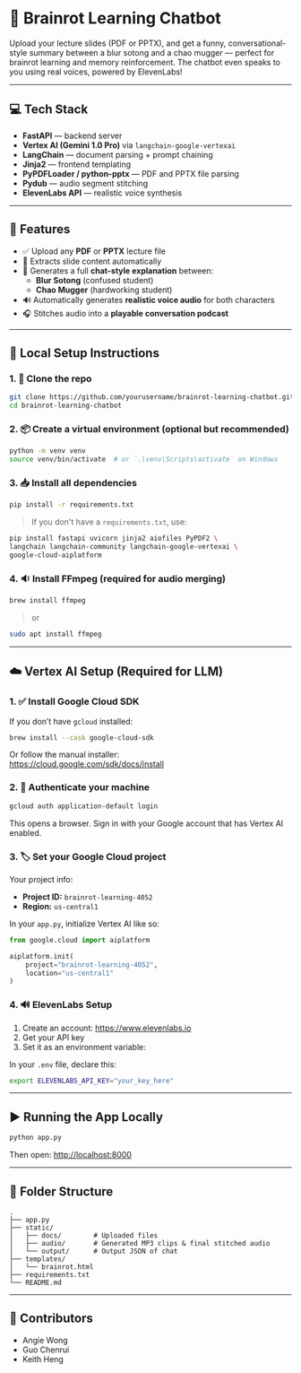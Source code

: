 # 🧠 Brainrot Learning Chatbot

Upload your lecture slides (PDF or PPTX), and get a funny, conversational-style summary between a blur sotong and a chao mugger — perfect for brainrot learning and memory reinforcement. The chatbot even speaks to you using real voices, powered by ElevenLabs!

---

## 💻 Tech Stack

- **FastAPI** — backend server  
- **Vertex AI (Gemini 1.0 Pro)** via `langchain-google-vertexai`  
- **LangChain** — document parsing + prompt chaining  
- **Jinja2** — frontend templating  
- **PyPDFLoader / python-pptx** — PDF and PPTX file parsing  
- **Pydub** — audio segment stitching  
- **ElevenLabs API** — realistic voice synthesis  

---

## 🚀 Features

- ✅ Upload any **PDF** or **PPTX** lecture file  
- 📖 Extracts slide content automatically  
- 🧠 Generates a full **chat-style explanation** between:
  - **Blur Sotong** (confused student)
  - **Chao Mugger** (hardworking student)
- 🔊 Automatically generates **realistic voice audio** for both characters  
- 🎧 Stitches audio into a **playable conversation podcast**

---

## 🔧 Local Setup Instructions

### 1. 🔁 Clone the repo

```bash
git clone https://github.com/yourusername/brainrot-learning-chatbot.git
cd brainrot-learning-chatbot
```

### 2. 📦 Create a virtual environment (optional but recommended)
```bash
python -m venv venv
source venv/bin/activate  # or `.\venv\Scripts\activate` on Windows
```

### 3. 📥 Install all dependencies
```bash
pip install -r requirements.txt
```

> If you don't have a `requirements.txt`, use:

```bash
pip install fastapi uvicorn jinja2 aiofiles PyPDF2 \
langchain langchain-community langchain-google-vertexai \
google-cloud-aiplatform
```

### 4. 🔉 Install FFmpeg (required for audio merging)
```bash
brew install ffmpeg
```
> or

```bash
sudo apt install ffmpeg
```
---

## ☁️ Vertex AI Setup (Required for LLM)

### 1. ✅ Install Google Cloud SDK
If you don’t have `gcloud` installed:

```bash
brew install --cask google-cloud-sdk
```

Or follow the manual installer:  
https://cloud.google.com/sdk/docs/install

### 2. 🔐 Authenticate your machine
```bash
gcloud auth application-default login
```

This opens a browser. Sign in with your Google account that has Vertex AI enabled.

### 3. 🏷 Set your Google Cloud project
Your project info:

- **Project ID:** `brainrot-learning-4052`
- **Region:** `us-central1`

In your `app.py`, initialize Vertex AI like so:

```python
from google.cloud import aiplatform

aiplatform.init(
    project="brainrot-learning-4052",
    location="us-central1"
)
```

### 4. 🔊 ElevenLabs Setup

1. Create an account: https://www.elevenlabs.io
2. Get your API key
3. Set it as an environment variable:

In your `.env` file, declare this:
```bash
export ELEVENLABS_API_KEY="your_key_here"
```

---

## ▶️ Running the App Locally

```bash
python app.py
```

Then open: [http://localhost:8000](http://localhost:8000)

---

## 📁 Folder Structure

```
.
├── app.py
├── static/
│   ├── docs/        # Uploaded files
│   ├── audio/       # Generated MP3 clips & final stitched audio
│   └── output/      # Output JSON of chat
├── templates/
│   └── brainrot.html
├── requirements.txt
└── README.md
```

---

## 🤝 Contributors

- Angie Wong
- Guo Chenrui
- Keith Heng
